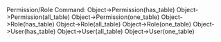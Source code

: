 Permission/Role Command:
Object->Permission(has_table)
Object->Permission(all_table)
Object->Permission(one_table)
Object->Role(has_table)
Object->Role(all_table)
Object->Role(one_table)
Object->User(has_table)
Object->User(all_table)
Object->User(one_table)
